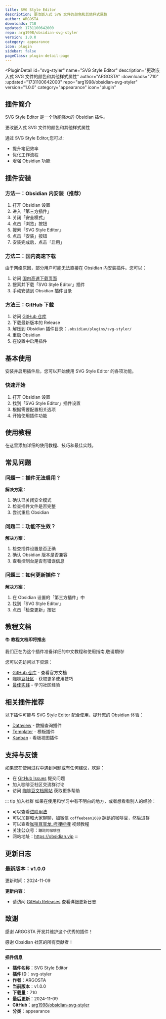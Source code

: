 ```yaml
---
title: SVG Style Editor
description: 更改嵌入式 SVG 文件的颜色和其他样式属性
author: ARGOSTA
downloads: 710
updated: 1731100642000
repo: arg1998/obsidian-svg-styler
version: 1.0.0
category: appearance
icon: plugin
sidebar: false
pageClass: plugin-detail-page
---
```


<PluginDetail
  id="svg-styler"
  name="SVG Style Editor"
  description="更改嵌入式 SVG 文件的颜色和其他样式属性"
  author="ARGOSTA"
  :downloads="710"
  :updated="1731100642000"
  repo="arg1998/obsidian-svg-styler"
  version="1.0.0"
  category="appearance"
  icon="plugin"
>

<!-- AUTO_GENERATED_START -->
## 插件简介

SVG Style Editor 是一个功能强大的 Obsidian 插件。

更改嵌入式 SVG 文件的颜色和其他样式属性

通过 SVG Style Editor,您可以:

- 提升笔记效率
- 优化工作流程
- 增强 Obsidian 功能

<!-- AUTO_GENERATED_END -->

<!-- AUTO_GENERATED_START -->
## 插件安装

### 方法一：Obsidian 内安装（推荐）

1. 打开 Obsidian 设置
2. 进入「第三方插件」
3. 关闭「安全模式」
4. 点击「浏览」按钮
5. 搜索「SVG Style Editor」
6. 点击「安装」按钮
7. 安装完成后，点击「启用」

### 方法二：国内高速下载

由于网络原因，部分用户可能无法直接在 Obsidian 内安装插件。您可以：

1. 访问 [国内高速下载页面](/zh/documentation/obsidian-plugins-download.html)
2. 搜索并下载「SVG Style Editor」插件
3. 手动安装到 Obsidian 插件目录

### 方法三：GitHub 下载

1. 访问 [GitHub 仓库](https://github.com/arg1998/obsidian-svg-styler)
2. 下载最新版本的 Release
3. 解压到 Obsidian 插件目录：`.obsidian/plugins/svg-styler/`
4. 重启 Obsidian
5. 在设置中启用插件

## 基本使用

安装并启用插件后，您可以开始使用 SVG Style Editor 的各项功能。

### 快速开始

1. 打开 Obsidian 设置
2. 找到「SVG Style Editor」插件设置
3. 根据需要配置相关选项
4. 开始使用插件功能

<!-- AUTO_GENERATED_END -->

<!-- CUSTOM_CONTENT_START:tutorial -->
## 使用教程

在这里添加详细的使用教程、技巧和最佳实践。

<!-- CUSTOM_CONTENT_END:tutorial -->

<!-- SHARED_CONTENT_START -->
## 常见问题

### 问题一：插件无法启用？

**解决方案**：
1. 确认已关闭安全模式
2. 检查插件文件是否完整
3. 尝试重启 Obsidian

### 问题二：功能不生效？

**解决方案**：
1. 检查插件设置是否正确
2. 确认 Obsidian 版本是否兼容
3. 查看控制台是否有错误信息

### 问题三：如何更新插件？

**解决方案**：
1. 在 Obsidian 设置的「第三方插件」中
2. 找到「SVG Style Editor」
3. 点击「检查更新」按钮

## 教程文档

📚 **教程文档即将推出**

我们正在为这个插件准备详细的中文教程和使用指南,敬请期待!

您可以先访问以下资源：
- [GitHub 仓库](https://github.com/arg1998/obsidian-svg-styler) - 查看官方文档
- [咖啡豆社区](/zh/bases/) - 获取更多使用技巧
- [最佳实践](/zh/best-practices/) - 学习社区经验

## 相关插件推荐

以下插件可能与 SVG Style Editor 配合使用，提升您的 Obsidian 体验：

- [Dataview](/zh/plugins/dataview.html) - 数据查询插件
- [Templater](/zh/plugins/templater-obsidian.html) - 模板插件
- [Kanban](/zh/plugins/obsidian-kanban.html) - 看板视图插件

## 支持与反馈

如果您在使用过程中遇到问题或有任何建议，欢迎：

- 在 [GitHub Issues](https://github.com/arg1998/obsidian-svg-styler/issues) 提交问题
- 加入咖啡豆社区交流群讨论
- 访问 [咖啡豆文档网站](https://obsidian.vip) 获取更多帮助

::: tip 加入社群
如果在使用和学习中有不明白的地方，或者想看看别人的经验：
- 可以查看[进阶用法](/zh/advanced)
- 可以加群和大家聊聊，加微信 `coffeebean1688` 蹦跶的咖啡豆，然后进群
- 可以查看[咖啡豆豆龙_哔哩哔哩](https://space.bilibili.com/618777356) 视频教程
- 关注公众号：`蹦跶的咖啡豆`
- 网站地址：https://obsidian.vip
:::
<!-- SHARED_CONTENT_END -->

<!-- AUTO_GENERATED_START -->
## 更新日志

### 最新版本：v1.0.0

更新时间：2024-11-09

**更新内容**：
- 请访问 [GitHub Releases](https://github.com/arg1998/obsidian-svg-styler/releases) 查看详细更新日志

## 致谢

感谢 ARGOSTA 开发并维护这个优秀的插件！

感谢 Obsidian 社区的所有贡献者！

---

**插件信息**
- **插件名称**：SVG Style Editor
- **插件 ID**：svg-styler
- **作者**：ARGOSTA
- **当前版本**：v1.0.0
- **下载量**：710
- **最后更新**：2024-11-09
- **GitHub**：[arg1998/obsidian-svg-styler](https://github.com/arg1998/obsidian-svg-styler)
- **分类**：appearance
<!-- AUTO_GENERATED_END -->

</PluginDetail>

